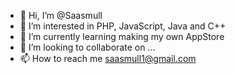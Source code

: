 - 👋 Hi, I’m @Saasmull
- 👀 I’m interested in PHP, JavaScript, Java and C++
- 🌱 I’m currently learning making my own AppStore
- 💞️ I’m looking to collaborate on ...
- 📫 How to reach me saasmull1@gmail.com

<!---
Saasmull/Saasmull is a ✨ special ✨ repository because its `README.md` (this file) appears on your GitHub profile.
You can click the Preview link to take a look at your changes.
--->
